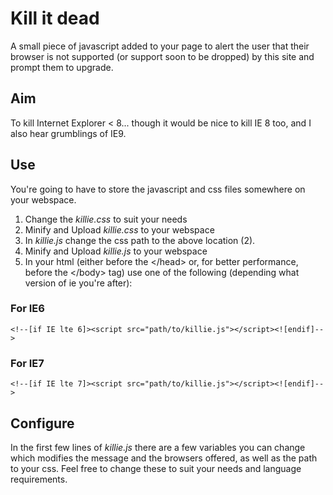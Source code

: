 Kill it dead
============
A small piece of javascript added to your page to alert the user that their browser 
is not supported (or support soon to be dropped) by this site and prompt them to upgrade.

Aim
---
To kill Internet Explorer < 8... though it would be nice to kill IE 8 too, and I also hear
grumblings of IE9.

Use
---
You're going to have to store the javascript and css files somewhere on your webspace.

1. Change the *killie.css* to suit your needs
2. Minify and Upload *killie.css* to your webspace
3. In *killie.js* change the css path to the above location (2).
4. Minify and Upload *killie.js* to your webspace
5. In your html (either before the &lt;/head&gt; or, for better performance, before the 
&lt;/body&gt; tag) use one of the following (depending what version of ie you're after):

### For IE6
    <!--[if IE lte 6]><script src="path/to/killie.js"></script><![endif]-->

### For IE7
    <!--[if IE lte 7]><script src="path/to/killie.js"></script><![endif]-->


Configure
---------
In the first few lines of *killie.js* there are a few variables you can change which 
modifies the message and the browsers offered, as well as the path to your css. Feel
free to change these to suit your needs and language requirements.